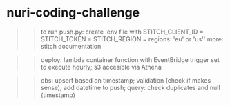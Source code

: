 # nuri-coding-challenge

>> to run push.py: create .env file with STITCH_CLIENT_ID = 
STITCH_TOKEN = 
STITCH_REGION = 
regions: 'eu' or 'us''
more: stitch documentation

>> deploy: lambda container function with EventBridge trigger set to execute hourly; s3 accesible via Athena

>> obs: upsert based on timestamp; validation (check if makes sense); add datetime to push; query: check duplicates and null (timestamp)